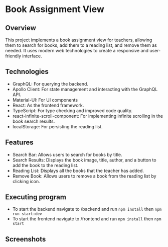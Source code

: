 # Book Assignment View

## Overview
This project implements a book assignment view for teachers, allowing them to search for books, add them to a reading list, and remove them as needed. It uses modern web technologies to create a responsive and user-friendly interface.

## Technologies

* GraphQL: For querying the backend.
* Apollo Client: For state management and interacting with the GraphQL API.
* Material-UI: For UI components
* React: As the frontend framework.
* TypeScript: For type checking and improved code quality.
* react-infinite-scroll-component: For implementing infinite scrolling in the book search results.
* localStorage: For persisting the reading list.

## Features

* Search Bar: Allows users to search for books by title.
* Search Results: Displays the book image, title, author, and a button to add the book to the reading list.
* Reading List: Displays all the books that the teacher has added.
* Remove Book: Allows users to remove a book from the reading list by clicking icon.

## Executing program

* To start the backend navigate to /backend and run `npm install` then `npm run start:dev`
* To start the frontend navigate to /frontend and run `npm install` then `npm start`

## Screenshots
